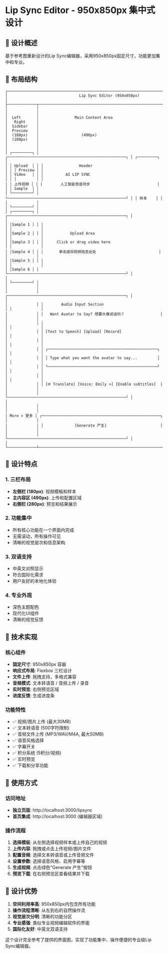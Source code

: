 # Lip Sync Editor - 950x850px 集中式设计

## 🎯 设计概述

基于参考图重新设计的Lip Sync编辑器，采用950x850px固定尺寸，功能更加集中和专业。

## 📐 布局结构

```
┌─────────────────────────────────────────────────────────────────────────────────────┐
│                                Lip Sync Editor (950x850px)                         │
├─────────────┬─────────────────────────────────────────────────────────┬─────────────┤
│             │                                                         │             │
│  Left       │                Main Content Area                        │   Right     │
│  Sidebar    │                                                         │  Preview    │
│  (180px)    │                   (490px)                               │  (280px)    │
│             │                                                         │             │
│ ┌─────────┐ │ ┌─────────────────────────────────────────────────────┐ │ ┌─────────┐ │
│ │ Upload  │ │ │                Header                               │ │ │ Preview │ │
│ │ Video   │ │ │          AI LIP SYNC                                │ │ │         │ │
│ │ 上传视频 │ │ │        人工智能唇音同步                              │ │ │ Sample  │ │
│ └─────────┘ │ └─────────────────────────────────────────────────────┘ │ │ 样本    │ │
│             │                                                         │ └─────────┘ │
│ ┌─────────┐ │ ┌─────────────────────────────────────────────────────┐ │             │
│ │Sample 1 │ │ │                                                     │ │             │
│ │Sample 2 │ │ │            Upload Area                              │ │             │
│ │Sample 3 │ │ │      Click or drag video here                       │ │             │
│ │Sample 4 │ │ │       单击或将视频拖至此处                            │ │             │
│ │Sample 5 │ │ │                                                     │ │             │
│ │Sample 6 │ │ └─────────────────────────────────────────────────────┘ │             │
│ └─────────┘ │                                                         │             │
│             │ ┌─────────────────────────────────────────────────────┐ │             │
│             │ │        Audio Input Section                          │ │             │
│             │ │   Want Avatar to Say? 想要头像说话吗？                │ │             │
│             │ │                                                     │ │             │
│             │ │ [Text to Speech] [Upload] [Record]                  │ │             │
│             │ │                                                     │ │             │
│             │ │ ┌─────────────────────────────────────────────────┐ │ │             │
│             │ │ │ Type what you want the avatar to say...         │ │ │             │
│             │ │ └─────────────────────────────────────────────────┘ │ │             │
│             │ │                                                     │ │             │
│             │ │ [🌐 Translate] [Voice: Emily >] [Enable subtitles]  │ │             │
│             │ └─────────────────────────────────────────────────────┘ │             │
│             │                                                         │             │
│ More > 更多 │ ┌─────────────────────────────────────────────────────┐ │             │
│             │ │              [Generate 产生]                        │ │             │
│             │ └─────────────────────────────────────────────────────┘ │             │
└─────────────┴─────────────────────────────────────────────────────────┴─────────────┘
```

## 🎨 设计特点

### 1. **三栏布局**
- **左侧栏 (180px)**: 视频模板和样本
- **主内容区 (490px)**: 上传和配置区域
- **右侧栏 (280px)**: 预览和结果展示

### 2. **功能集中**
- 所有核心功能在一个界面内完成
- 无需滚动，所有操作可见
- 清晰的视觉层次和信息架构

### 3. **双语支持**
- 中英文对照显示
- 符合国际化需求
- 用户友好的本地化体验

### 4. **专业外观**
- 深色主题配色
- 现代化UI组件
- 清晰的视觉反馈

## 🔧 技术实现

### 核心组件
- **固定尺寸**: 950x850px 容器
- **响应式布局**: Flexbox 三栏设计
- **文件上传**: 拖拽支持，多格式兼容
- **音频模式**: 文本转语音 / 音频上传 / 录音
- **实时预览**: 右侧预览区域
- **进度反馈**: 生成进度条

### 功能特性
- ✅ 视频/图片上传 (最大30MB)
- ✅ 文本转语音 (500字符限制)
- ✅ 音频文件上传 (MP3/WAV/M4A, 最大50MB)
- ✅ 语音风格选择
- ✅ 字幕开关
- ✅ 积分系统 (5积分/视频)
- ✅ 实时预览
- ✅ 下载和分享功能

## 📱 使用方式

### 访问地址
- **独立页面**: http://localhost:3000/lipsync
- **首页集成**: http://localhost:3000 (编辑器区域)

### 操作流程
1. **选择模板**: 从左侧选择视频样本或上传自己的视频
2. **上传内容**: 拖拽或点击上传视频/图片文件
3. **配置音频**: 选择文本转语音或上传音频文件
4. **设置参数**: 选择语音风格、启用字幕等
5. **生成视频**: 点击绿色"Generate 产生"按钮
6. **预览下载**: 在右侧预览区查看结果并下载

## 🎯 设计优势

1. **空间利用率高**: 950x850px内包含所有功能
2. **操作流程清晰**: 从左到右的自然操作流
3. **视觉层次分明**: 清晰的功能分区
4. **专业感强**: 类似专业视频编辑软件的界面
5. **国际化友好**: 中英文双语支持

这个设计完全参考了提供的界面图，实现了功能集中、操作便捷的专业级Lip Sync编辑器。
